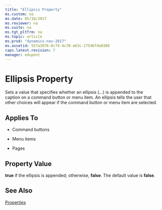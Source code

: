 ```yaml
---
title: "Ellipsis Property"
ms.custom: na
ms.date: 05/10/2017
ms.reviewer: na
ms.suite: na
ms.tgt_pltfrm: na
ms.topic: article
ms.prod: "dynamics-nav-2017"
ms.assetid: 557a3076-0c74-4c70-a63c-175d6fda0380
caps.latest.revision: 7
manager: edupont
---
```

# Ellipsis Property
Sets a value that specifies whether an ellipsis (...) is appended to the caption on a command button or menu item. An ellipsis tells the user that other choices will appear if the command button or menu item are selected.  
  
## Applies To  
  
-   Command buttons  
  
-   Menu items  
  
-   Pages  
  
## Property Value  
 **true** if the ellipsis is appended; otherwise, **false**. The default value is **false**.  
  
## See Also  
 [Properties](Properties.md)